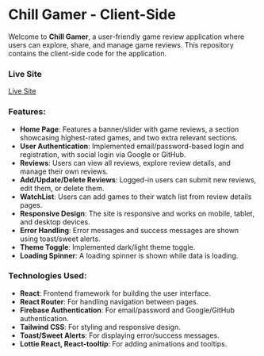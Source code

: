 # Chill Gamer - Client-Side

Welcome to **Chill Gamer**, a user-friendly game review application where users can explore, share, and manage game reviews. This repository contains the client-side code for the application.

### Live Site
[Live Site](https://chill-gamer-e2b6a.web.app/)

### Features:
- **Home Page**: Features a banner/slider with game reviews, a section showcasing highest-rated games, and two extra relevant sections.
- **User Authentication**: Implemented email/password-based login and registration, with social login via Google or GitHub.
- **Reviews**: Users can view all reviews, explore review details, and manage their own reviews.
- **Add/Update/Delete Reviews**: Logged-in users can submit new reviews, edit them, or delete them.
- **WatchList**: Users can add games to their watch list from review details pages.
- **Responsive Design**: The site is responsive and works on mobile, tablet, and desktop devices.
- **Error Handling**: Error messages and success messages are shown using toast/sweet alerts.
- **Theme Toggle**: Implemented dark/light theme toggle.
- **Loading Spinner**: A loading spinner is shown while data is loading.

### Technologies Used:
- **React**: Frontend framework for building the user interface.
- **React Router**: For handling navigation between pages.
- **Firebase Authentication**: For email/password and Google/GitHub authentication.
- **Tailwind CSS**: For styling and responsive design.
- **Toast/Sweet Alerts**: For displaying error/success messages.
- **Lottie React, React-tooltip**: For adding animations and tooltips.